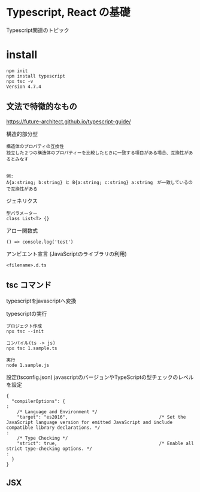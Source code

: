 # Typescript, React の基礎

Typescript関連のトピック

# install
```
npm init
npm install typescript
npx tsc -v 
Version 4.7.4
```

## 文法で特徴的なもの
https://future-architect.github.io/typescript-guide/

構造的部分型
```
構造体のプロパティの互換性
独立した２つの構造体のプロパティーを比較したときに一致する項目がある場合、互換性があるとみなす


例:
A{a:string; b:string} と B{a:string; c:string} a:string　が一致しているので互換性がある
```

ジェネリクス
```
型パラメーター
class List<T> {}
```

アロー関数式
```
() => console.log('test')
```

アンビエント宣言 (JavaScriptのライブラリの利用)
```
<filename>.d.ts
```

## tsc コマンド
typescriptをjavascriptへ変換

typescriptの実行
```
プロジェクト作成
npx tsc --init

コンパイル(ts -> js)
npx tsc 1.sample.ts

実行
node 1.sample.js
```

設定(tsconfig.json) javascriptのバージョンやTypeScriptの型チェックのレベルを設定
```
{
  "compilerOptions": {
:
    /* Language and Environment */
    "target": "es2016",                                  /* Set the JavaScript language version for emitted JavaScript and include compatible library declarations. */
:
    /* Type Checking */
    "strict": true,                                      /* Enable all strict type-checking options. */
:
  }
}

```

## JSX 
